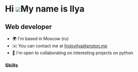# Hi ![](https://user-images.githubusercontent.com/18350557/176309783-0785949b-9127-417c-8b55-ab5a4333674e.gif)My name is Ilya
## Web developer
* 🌍  I'm based in Moscow (ru)
* ✉️  You can contact me at [frolovilya@proton.me](mailto:frolovilya@proton.me)
* 🤝  I'm open to collaborating on interesting projects on python
### Skills  
<link rel="stylesheet" type='text/css' href="https://cdn.jsdelivr.net/gh/devicons/devicon@latest/devicon.min.css" />          
